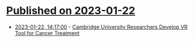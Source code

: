 # [Published on 2023-01-22](index.md)

* [2023-01-22, 14:17:00](https://soylentnews.org/article.pl?sid=23/01/21/2341202&from=rss) - [Cambridge University Researchers Develop VR Tool for Cancer Treatment](https://soylentnews.org/article.pl?sid=23/01/21/2341202&from=rss)
